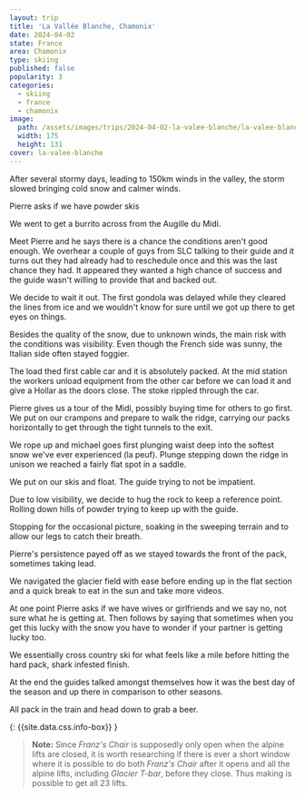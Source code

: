 ```yaml
---
layout: trip
title: 'La Vallée Blanche, Chamonix'
date: 2024-04-02
state: France
area: Chamonix
type: skiing
published: false
popularity: 3
categories:
  - skiing
  - france
  - chamonix
image:
  path: /assets/images/trips/2024-04-02-la-valee-blanche/la-valee-blanche-thumb.png
  width: 175
  height: 131
cover: la-valee-blanche
---
```


After several stormy days, leading to 150km winds in the valley, the storm slowed bringing cold snow and calmer winds.

Pierre asks if we have powder skis

We went to get a burrito across from the Augille du Midi.

Meet Pierre and he says there is a chance the conditions aren't good enough. We overhear a couple of guys from SLC talking to their guide and it turns out they had already had to reschedule once and this was the last chance they had. It appeared they wanted a high chance of success and the guide wasn't willing to provide that and backed out.

We decide to wait it out. The first gondola was delayed while they cleared the lines from ice and we wouldn't know for sure until we got up there to get eyes on things.

Besides the quality of the snow, due to unknown winds, the main risk with the conditions was visibility. Even though the French side was sunny, the Italian side often stayed foggier.

The load thed first cable car and it is absolutely packed. At the mid station the workers unload equipment from the other car before we can load it and give a Hollar as the doors close. The stoke rippled through the car.

Pierre gives us a tour of the Midi, possibly buying time for others to go first. We put on our crampons and prepare to walk the ridge, carrying our packs horizontally to get through the tight tunnels to the exit.

We rope up and michael goes first plunging waist deep into the softest snow we've ever experienced (la peuf). Plunge stepping down the ridge in unison we reached a fairly flat spot in a saddle.

We put on our skis and float. The guide trying to not be impatient.

Due to low visibility, we decide to hug the rock to keep a reference point. Rolling down hills of powder trying to keep up with the guide.

Stopping for the occasional picture, soaking in the sweeping terrain and to allow our legs to catch their breath.

Pierre's persistence payed off as we stayed towards the front of the pack, sometimes taking lead.

We navigated the glacier field with ease before ending up in the flat section and a quick break to eat in the sun and take more videos.

At one point Pierre asks if we have wives or girlfriends and we say no, not sure what he is getting at. Then follows by saying that sometimes when you get this lucky with the snow you have to wonder if your partner is getting lucky too.

We essentially cross country ski for what feels like a mile before hitting the hard pack, shark infested finish.

At the end the guides talked amongst themselves how it was the best day of the season and up there in comparison to other seasons.

All pack in the train and head down to grab a beer.

{: {{site.data.css.info-box}} }
> **Note:** Since _Franz's Chair_ is supposedly only open when the alpine lifts are closed, it is worth researching if there is ever a short window where it is possible to do both _Franz's Chair_ after it opens and all the alpine lifts, including _Glacier T-bar_, before they close.
> Thus making is possible to get all 23 lifts.

